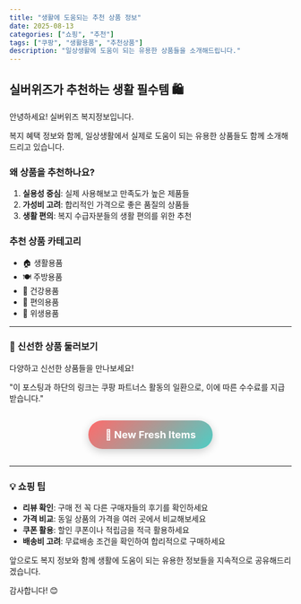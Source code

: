 ```yaml
---
title: "생활에 도움되는 추천 상품 정보"
date: 2025-08-13
categories: ["쇼핑", "추천"]
tags: ["쿠팡", "생활용품", "추천상품"]
description: "일상생활에 도움이 되는 유용한 상품들을 소개해드립니다."
---
```


## 실버위즈가 추천하는 생활 필수템 🛍️

안녕하세요! 실버위즈 복지정보입니다.

복지 혜택 정보와 함께, 일상생활에서 실제로 도움이 되는 유용한 상품들도 함께 소개해드리고 있습니다. 

### 왜 상품을 추천하나요?

1. **실용성 중심**: 실제 사용해보고 만족도가 높은 제품들
2. **가성비 고려**: 합리적인 가격으로 좋은 품질의 상품들
3. **생활 편의**: 복지 수급자분들의 생활 편의를 위한 추천

### 추천 상품 카테고리

- 🏠 생활용품
- 🍽️ 주방용품  
- 💊 건강용품
- 📱 편의용품
- 🧴 위생용품

---

### 🎁 신선한 상품 둘러보기

다양하고 신선한 상품들을 만나보세요!

"이 포스팅과 하단의 링크는 쿠팡 파트너스 활동의 일환으로, 이에 따른 수수료를 지급받습니다."

<div style="text-align: center; margin: 30px 0;">
  <a href="https://link.coupang.com/a/cJhswJ" 
     style="display: inline-block; 
            background: linear-gradient(135deg, #ff6b6b, #4ecdc4); 
            color: white; 
            padding: 15px 30px; 
            text-decoration: none; 
            border-radius: 25px; 
            font-weight: bold; 
            font-size: 18px; 
            box-shadow: 0 4px 15px rgba(0,0,0,0.2); 
            transition: all 0.3s ease;"
     target="_blank">
    🛒 New Fresh Items
  </a>
</div>

---

### 💡 쇼핑 팁

- **리뷰 확인**: 구매 전 꼭 다른 구매자들의 후기를 확인하세요
- **가격 비교**: 동일 상품의 가격을 여러 곳에서 비교해보세요  
- **쿠폰 활용**: 할인 쿠폰이나 적립금을 적극 활용하세요
- **배송비 고려**: 무료배송 조건을 확인하여 합리적으로 구매하세요

앞으로도 복지 정보와 함께 생활에 도움이 되는 유용한 정보들을 지속적으로 공유해드리겠습니다.

감사합니다! 😊
